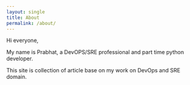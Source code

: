 ```yaml
---
layout: single
title: About
permalink: /about/
---
```


Hi everyone,

My name is Prabhat, a DevOPS/SRE professional and part time python developer.

This site is collection of article base on my work on DevOps and SRE domain.
